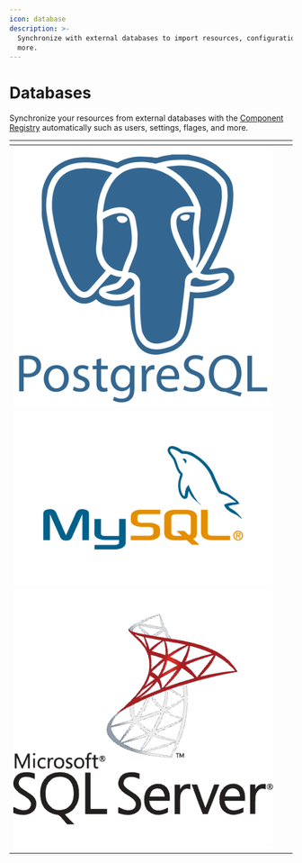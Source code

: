 ```yaml
---
icon: database
description: >-
  Synchronize with external databases to import resources, configurations, and
  more.
---
```


# Databases

Synchronize your resources from external databases with the [Component Registry](../features/service-catalog.md) automatically such as users, settings, flages, and more.

<table data-view="cards"><thead><tr><th></th><th></th><th></th></tr></thead><tbody><tr><td><img src="../.gitbook/assets/image (7).png" alt="" data-size="original"></td><td></td><td></td></tr><tr><td><img src="../.gitbook/assets/image (1) (1).png" alt=""></td><td></td><td></td></tr><tr><td><img src="../.gitbook/assets/image (6).png" alt=""></td><td></td><td></td></tr></tbody></table>
